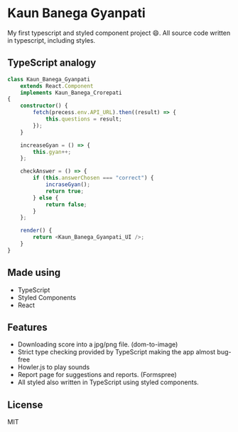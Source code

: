 # Kaun Banega Gyanpati


My first typescript and styled component project 😄. All source code written in typescript, including styles. 


## TypeScript analogy

```ts
class Kaun_Banega_Gyanpati
    extends React.Component
    implements Kaun_Banega_Crorepati
{
    constructor() {
        fetch(precess.env.API_URL).then((result) => {
            this.questions = result;
        });
    }

    increaseGyan = () => {
        this.gyan++;
    };

    checkAnswer = () => {
        if (this.answerChosen === "correct") {
            incraseGyan();
            return true;
        } else {
            return false;
        }
    };

    render() {
        return <Kaun_Banega_Gyanpati_UI />;
    }
}
```

## Made using

- TypeScript
- Styled Components
- React

## Features

- Downloading score into a jpg/png file. (dom-to-image)
- Strict type checking provided by TypeScript making the app almost bug-free
- Howler.js to play sounds
- Report page for suggestions and reports. (Formspree)
- All styled also written in TypeScript using styled components.

## License

MIT
